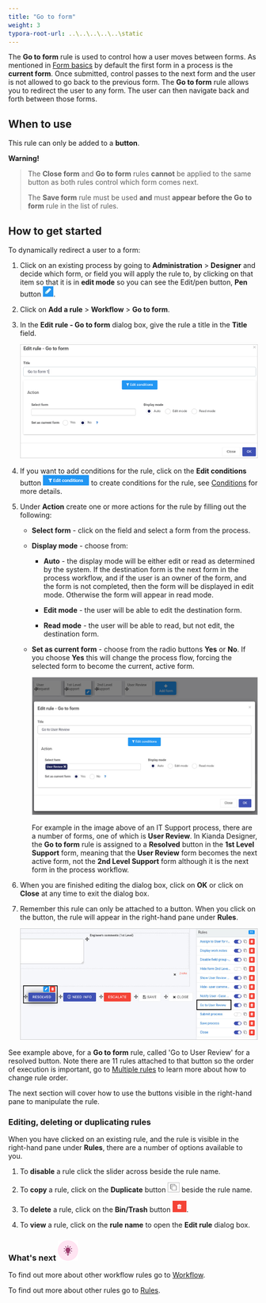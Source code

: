```yaml
---
title: "Go to form"
weight: 3
typora-root-url: ..\..\..\..\..\static
---
```


The **Go to form** rule is used to control how a user moves between forms. As mentioned in [Form basics](/docs/platform/application-designer/forms/) by default the first form in a process is the **current form**. Once submitted, control passes to the next form and the user is not allowed to go back to the previous form.  The **Go to form** rule allows you to redirect the user to any form.  The user can then navigate back and forth between those forms.

## When to use

This rule can only be added to a **button**.

**Warning!** 

>
> The **Close form** and **Go to form** rules **cannot** be applied to the same button as both rules control which form comes next.  
>
> The **Save form** rule must be used **and** must **appear before the Go to form** rule in the list of rules.



## How to get started

To dynamically redirect a user to a form:

1. Click on an existing process by going to **Administration** > **Designer** and decide which form, or field you will apply the rule to, by clicking on that item so that it is in **edit mode** so you can see the Edit/pen button,  **Pen** button ![Pen button](/images/penicon.png).

2. Click on **Add a rule** > **Workflow** > **Go to form**. 

3. In the **Edit rule - Go to form** dialog box, give the rule a title in the **Title** field.

   ![Go to form rule](/images/Gotoform.png)

4. If you want to add conditions for the rule, click on the **Edit conditions** button ![Edit conditions button](/images/editconditions.png) to create conditions for the rule, see [Conditions](/docs/platform/rules/general/add-conditions/) for more details.

5. Under **Action** create one or more actions for the rule by filling out the following:

   - **Select form** - click on the field and select a form from the process. 

   - **Display mode** - choose from:

     - **Auto** - the display mode will be either edit or read as determined by the system.  If the destination form is the next form in the process workflow, and if the user is an owner of the form, and the form is not completed, then the form will be displayed in edit mode.  Otherwise the form will appear in read mode.

     - **Edit mode** - the user will be able to edit the destination form.

     - **Read mode** - the user will be able to read, but not edit, the destination form.

   - **Set as current form** - choose from the radio buttons **Yes** or **No**. If you choose **Yes** this will change the process flow, forcing the selected form to become the current, active form. 

     ![Go to form example](/images/go-to-form-example.jpg)

     For example in the image above of an IT Support process, there are a number of forms, one of which is **User Review**. In Kianda Designer, the **Go to form** rule is assigned to a **Resolved** button in the **1st Level Support** form, meaning that the **User Review** form becomes the next active form, not the **2nd Level Support** form although it is the next form in the process workflow.

6. When you are finished editing the dialog box, click on **OK** or click on **Close** at any time to exit the dialog box.

7. Remember this rule can only be attached to a button. When you click on the button, the rule will appear in the right-hand pane under **Rules**.

   ![Rule on a form field](/images/resolved-go-to-form-eg.jpg)

See example above, for a **Go to form** rule, called 'Go to User Review' for a resolved button. Note there are 11 rules attached to that button so the order of execution is important, go to [Multiple rules](/docs/platform/rules/general/multiple-rules/) to learn more about how to change rule order.

The next section will cover how to use the buttons visible in the right-hand pane to manipulate the rule.

   

### Editing, deleting or duplicating rules

   When you have clicked on an existing rule, and the rule is visible in the right-hand pane under **Rules**, there are a number of options available to you.

   1. To **disable** a rule click the slider across beside the rule name. 

   2. To **copy** a rule, click on the **Duplicate** button ![Duplicate button](/images/duplicate-button.jpg) beside the rule name. 

   3. To **delete** a rule, click on the **Bin/Trash** button ![Bin/Trash button](/images/bin.png).

   4. To **view** a rule, click on the **rule name** to open the **Edit rule** dialog box.

   

### What's next  ![Idea icon](/images/18.png) ###

To find out more about other workflow rules go to [Workflow](/docs/platform/rules/workflow/).

To find out more about other rules go to [Rules](/docs/platform/rules/).





